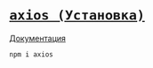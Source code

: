 # [`axios (Установка)`](./index.md)

[Документация](https://axios-http.com/docs/intro)

```bash
npm i axios
```
